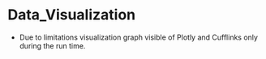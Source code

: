 # Data_Visualization

* Due to limitations visualization graph visible of Plotly and Cufflinks only during the run time.
